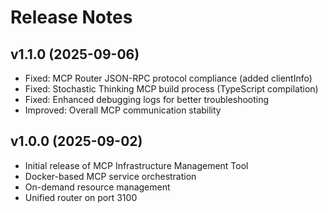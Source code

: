 # Release Notes

## v1.1.0 (2025-09-06)
- Fixed: MCP Router JSON-RPC protocol compliance (added clientInfo)
- Fixed: Stochastic Thinking MCP build process (TypeScript compilation)
- Fixed: Enhanced debugging logs for better troubleshooting
- Improved: Overall MCP communication stability

## v1.0.0 (2025-09-02)
- Initial release of MCP Infrastructure Management Tool
- Docker-based MCP service orchestration
- On-demand resource management
- Unified router on port 3100